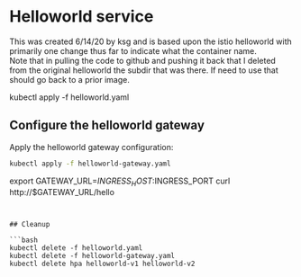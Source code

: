 # Helloworld service

This was created 6/14/20 by ksg and is based upon the istio helloworld with primarily one change thus far to indicate what the container name.  
Note that in pulling the code to github and pushing it back that I deleted from the original helloworld the subdir that was there. If need to use that should go back to a prior image.

kubectl apply -f helloworld.yaml

## Configure the helloworld gateway

Apply the helloworld gateway configuration:

```bash
kubectl apply -f helloworld-gateway.yaml
```

export GATEWAY_URL=$INGRESS_HOST:$INGRESS_PORT
curl http://$GATEWAY_URL/hello
```


## Cleanup

```bash
kubectl delete -f helloworld.yaml
kubectl delete -f helloworld-gateway.yaml
kubectl delete hpa helloworld-v1 helloworld-v2
```
